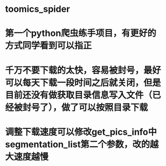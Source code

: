 # toomics_spider
# 第一个python爬虫练手项目，有更好的方式同学看到可以指正
# 千万不要下载的太快，容易被封号，最好可以每天下载一段时间之后就关闭，但是目前还没有做获取目录信息写入文件（已经被封号了），做了可以按照目录下载
# 调整下载速度可以修改get_pics_info中segmentation_list第二个参数，改的越大速度越慢
